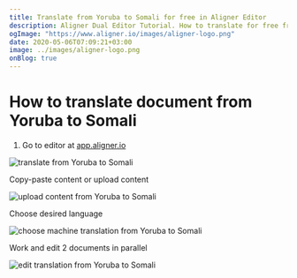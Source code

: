 ```yaml
---
title: Translate from Yoruba to Somali for free in Aligner Editor
description: Aligner Dual Editor Tutorial. How to translate for free from Yoruba to Somali. Aligner is multilingual document management platform. 
ogImage: "https://www.aligner.io/images/aligner-logo.png"
date: 2020-05-06T07:09:21+03:00
image: ../images/aligner-logo.png
onBlog: true
---
```


# How to translate document from Yoruba to Somali

1. Go to editor at [app.aligner.io](https://app.aligner.io "Aligner App web page")

![translate from Yoruba to Somali](../aligner-blank-editor.png "translate from Yoruba to Somali")

Copy-paste content or upload content

![upload content from Yoruba to Somali](../aligner-uploaded-document.png "upload content from Yoruba to Somali")

Choose desired language

![choose machine translation from Yoruba to Somali](../aligner-language-dropdown.png "choose machine translation from Yoruba to Somali")

Work and edit 2 documents in parallel

![edit translation from Yoruba to Somali](../aligner-double-sitded-editor.png "edit translation from Yoruba to Somali")

